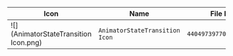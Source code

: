 | Icon | Name | File ID |
| ---  | ---  | ---     |
| ![](AnimatorStateTransition Icon.png) | `AnimatorStateTransition Icon` | `4404973977065508142` |
